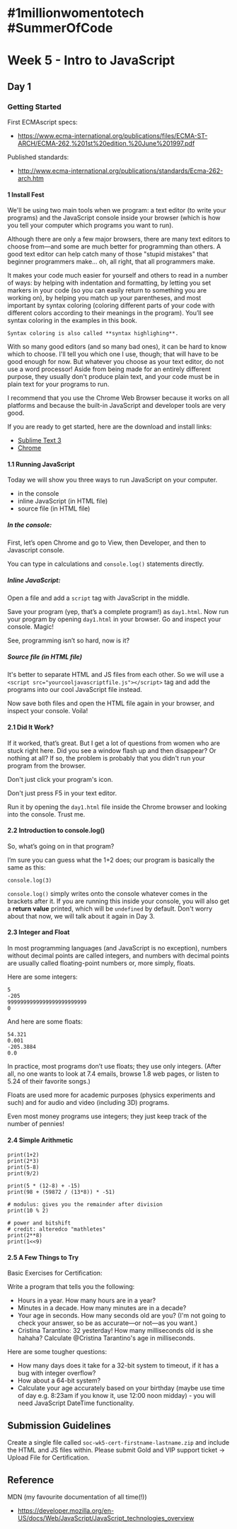 # #1millionwomentotech #SummerOfCode

# Week 5 - Intro to JavaScript

## Day 1

### Getting Started

First ECMAscript specs: 
- https://www.ecma-international.org/publications/files/ECMA-ST-ARCH/ECMA-262,%201st%20edition,%20June%201997.pdf

Published standards:
- http://www.ecma-international.org/publications/standards/Ecma-262-arch.htm 

#### 1 Install Fest 

We'll be using two main tools when we program: a text editor (to write your programs) and the JavaScript console inside your browser (which is how you tell your computer which programs you want to run).

Although there are only a few major browsers, there are many text editors to choose from—and some are much better for programming than others. A good text editor can help catch many of those "stupid mistakes" that beginner programmers make... oh, all right, that all programmers make. 

It makes your code much easier for yourself and others to read in a number of ways: by helping with indentation and formatting, by letting you set markers in your code (so you can easily return to something you are working on), by helping you match up your parentheses, and most important by syntax coloring (coloring different parts of your code with different colors according to their meanings in the program). You’ll see syntax coloring in the examples in this book.

```
Syntax coloring is also called **syntax highlighing**.
```

With so many good editors (and so many bad ones), it can be hard to know which to choose. I'll tell you which one I use, though; that will have to be good enough for now. But whatever you choose as your text editor, do not use a word processor! Aside from being made for an entirely different purpose, they usually don't produce plain text, and your code must be in plain text for your programs to run.

I recommend that you use the Chrome Web Browser because it works on all platforms and because the built-in JavaScript and developer tools are very good.

If you are ready to get started, here are the download and install links:
- [Sublime Text 3](https://www.sublimetext.com/3)
- [Chrome](https://www.google.com/chrome/)


#### 1.1 Running JavaScript

Today we will show you three ways to run JavaScript on your computer.

- in the console
- inline JavaScript (in HTML file)
- source file (in HTML file)

##### In the console:

First, let’s open Chrome and go to View, then Developer, and then to Javascript console.

You can type in calculations and `console.log()` statements directly. 

##### Inline JavaScript:

Open a file and add a `script` tag with JavaScript in the middle.

Save your program (yep, that’s a complete program!) as `day1.html`. Now run your program by opening `day1.html` in your browser. Go and inspect your console. Magic!

See, programming isn’t so hard, now is it?

##### Source file (in HTML file)

It's better to separate HTML and JS files from each other. So we will use a `<script src="yourcooljavascriptfile.js"></script>` tag and add the programs into our cool JavaScript file instead.

Now save both files and open the HTML file again in your browser, and inspect your console. Voila!

#### 2.1 Did It Work?

If it worked, that’s great. But I get a lot of questions from women who are stuck right here. Did you see a window flash up and then disappear? Or nothing at all? If so, the problem is probably that you didn't run your program from the browser.

Don't just click your program's icon.

Don't just press F5 in your text editor.

Run it by opening the `day1.html` file inside the Chrome browser and looking into the console. Trust me.

#### 2.2 Introduction to console.log()

So, what’s going on in that program? 

I’m sure you can guess what the 1+2 does; our program is basically the same as this:

```
console.log(3)
```

`console.log()` simply writes onto the console whatever comes in the brackets after it. If you are running this inside your console, you will also get a **return value** printed, which will be `undefined` by default. Don't worry about that now, we will talk about it again in Day 3.

#### 2.3 Integer and Float

In most programming languages (and JavaScript is no exception), numbers without decimal points are called integers, and numbers with decimal points are usually called floating-point numbers or, more simply, floats.

Here are some integers:

```
5
-205
9999999999999999999999999
0
```

And here are some floats:

```
54.321
0.001
-205.3884
0.0
```

In practice, most programs don’t use floats; they use only integers. (After all, no one wants to look at 7.4 emails, browse 1.8 web pages, or listen to 5.24 of their favorite songs.) 

Floats are used more for academic purposes (physics
experiments and such) and for audio and video (including 3D) programs. 

Even most money programs use integers; they just keep track of the number of pennies!

#### 2.4 Simple Arithmetic

```
print(1+2)
print(2*3)
print(5-8)
print(9/2)

print(5 * (12-8) + -15)
print(98 + (59872 / (13*8)) * -51)

# modulus: gives you the remainder after division
print(10 % 2)

# power and bitshift
# credit: alteredco "mathletes"
print(2**8)
print(1<<9)
```

#### 2.5 A Few Things to Try

Basic Exercises for Certification:

Write a program that tells you the following:

- Hours in a year. How many hours are in a year?
- Minutes in a decade. How many minutes are in a decade?
- Your age in seconds. How many seconds old are you? (I'm not going to check your answer, so be as accurate—or not—as you want.)
- Cristina Tarantino: 32 yesterday! How many milliseconds old is she hahaha? Calculate @Cristina Tarantino's age in milliseconds.

Here are some tougher questions:

- How many days does it take for a 32-bit system to timeout, if it has a bug with integer overflow?
- How about a 64-bit system?
- Calculate your age accurately based on your birthday (maybe use time of day e.g. 8:23am if you know it, use 12:00 noon midday) - you will need JavaScript DateTime functionality.

## Submission Guidelines

Create a single file called `soc-wk5-cert-firstname-lastname.zip` and include the HTML and JS files within. Please submit Gold and VIP support ticket -> Upload File for Certification.


## Reference

MDN (my favourite documentation of all time(!))
- https://developer.mozilla.org/en-US/docs/Web/JavaScript/JavaScript_technologies_overview
